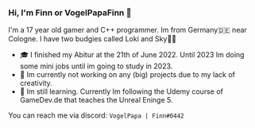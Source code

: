 ### Hi, I'm Finn or VogelPapaFinn 👋

I'm a 17 year old gamer and C++ programmer. Im from Germany🇩🇪 near Cologne. I have two budgies called Loki and Sky🦜🦜

- 🎓 I finished my Abitur at the 21th of June 2022. Until 2023 Im doing some mini jobs until im going to study in 2023.
- 🔭 Im currently not working on any (big) projects due to my lack of creativity.
- 📝 Im still learning. Currently Im following the Udemy course of GameDev.de that teaches the Unreal Eninge 5.

You can reach me via discord: ```VogelPapa | Finn#0442```
